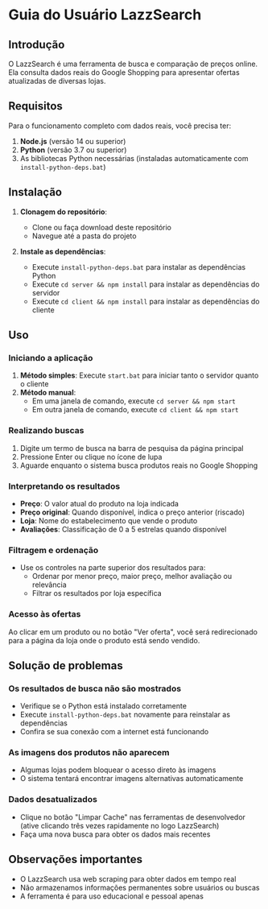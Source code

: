 # Guia do Usuário LazzSearch

## Introdução

O LazzSearch é uma ferramenta de busca e comparação de preços online. Ela consulta dados reais do Google Shopping para apresentar ofertas atualizadas de diversas lojas.

## Requisitos

Para o funcionamento completo com dados reais, você precisa ter:

1. **Node.js** (versão 14 ou superior)
2. **Python** (versão 3.7 ou superior)
3. As bibliotecas Python necessárias (instaladas automaticamente com `install-python-deps.bat`)

## Instalação

1. **Clonagem do repositório**:
   - Clone ou faça download deste repositório
   - Navegue até a pasta do projeto

2. **Instale as dependências**:
   - Execute `install-python-deps.bat` para instalar as dependências Python
   - Execute `cd server && npm install` para instalar as dependências do servidor
   - Execute `cd client && npm install` para instalar as dependências do cliente

## Uso

### Iniciando a aplicação

1. **Método simples**: Execute `start.bat` para iniciar tanto o servidor quanto o cliente
2. **Método manual**:
   - Em uma janela de comando, execute `cd server && npm start`
   - Em outra janela de comando, execute `cd client && npm start`

### Realizando buscas

1. Digite um termo de busca na barra de pesquisa da página principal
2. Pressione Enter ou clique no ícone de lupa
3. Aguarde enquanto o sistema busca produtos reais no Google Shopping

### Interpretando os resultados

- **Preço**: O valor atual do produto na loja indicada
- **Preço original**: Quando disponível, indica o preço anterior (riscado)
- **Loja**: Nome do estabelecimento que vende o produto
- **Avaliações**: Classificação de 0 a 5 estrelas quando disponível

### Filtragem e ordenação

- Use os controles na parte superior dos resultados para:
  - Ordenar por menor preço, maior preço, melhor avaliação ou relevância
  - Filtrar os resultados por loja específica

### Acesso às ofertas

Ao clicar em um produto ou no botão "Ver oferta", você será redirecionado para a página da loja onde o produto está sendo vendido.

## Solução de problemas

### Os resultados de busca não são mostrados

- Verifique se o Python está instalado corretamente
- Execute `install-python-deps.bat` novamente para reinstalar as dependências
- Confira se sua conexão com a internet está funcionando

### As imagens dos produtos não aparecem

- Algumas lojas podem bloquear o acesso direto às imagens
- O sistema tentará encontrar imagens alternativas automaticamente

### Dados desatualizados

- Clique no botão "Limpar Cache" nas ferramentas de desenvolvedor
  (ative clicando três vezes rapidamente no logo LazzSearch)
- Faça uma nova busca para obter os dados mais recentes

## Observações importantes

- O LazzSearch usa web scraping para obter dados em tempo real
- Não armazenamos informações permanentes sobre usuários ou buscas
- A ferramenta é para uso educacional e pessoal apenas
